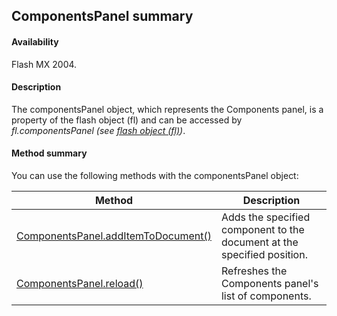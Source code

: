 ## ComponentsPanel summary

#### Availability

Flash MX 2004.

#### Description

The componentsPanel object, which represents the Components panel, is a property of the flash object (fl) and can be accessed by *fl.componentsPanel (see [flash object (fl)](../Flash_object_/Flash_summary.md))*.

#### Method summary

You can use the following methods with the componentsPanel object:

| **Method** | **Description** |
| --- | --- |
| [ComponentsPanel.addItemToDocument()](../ComponentsPanel_object/ComponentsPanel.md) | Adds the specified component to the document at the specified position. |
| [ComponentsPanel.reload()](../ComponentsPanel_object/ComponentsPanel1.md) | Refreshes the Components panel's list of components. |
